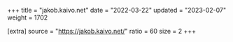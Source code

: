 +++
title = "jakob.kaivo.net"
date = "2022-03-22"
updated = "2023-02-07"
weight = 1702

[extra]
source = "https://jakob.kaivo.net/"
ratio = 60
size = 2
+++
